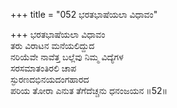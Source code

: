 +++
title = "052 ಭರತಭಾಷೆಯಲಾ ವಿಧಾವಂ"

+++
ಭರತಭಾಷೆಯಲಾ ವಿಧಾವಂ   
ತರು ವಿರಾಟನ ಮನೆಯಲಿದ್ದುದ   
ನರಿಯೆವೇ ನಾವೆತ್ತ ಬಲ್ಲೆವು ನಿಮ್ಮ ವಿದ್ಯೆಗಳ   
ಸರಸಮಾತಂತಿರಲಿ ಚಾಪ   
ಸ್ಫುರಣದಭಿನಯದಂಗಹಾರದ   
ಪರಿಯ ತೋರಾ ಎನುತ ತೆಗೆದೆಚ್ಚನು ಧನಂಜಯನ      ॥52॥
